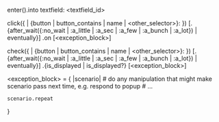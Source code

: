 enter(<text>).into textfield: <textfield_id>

click({<text> | {button | button_contains | name | <other_selector>}: <text>})
        [.{after_wait({:no_wait | :a_little | :a_sec | :a_few | :a_bunch | :a_lot}) | eventually}]
        .on [<exception_block>]

check({<text> | {button | button_contains | name | <other_selector>}: <text>})
        [.{after_wait({:no_wait | :a_little | :a_sec | :a_few | :a_bunch | :a_lot}) | eventually}]
        .{is_displayed | is_displayed?} [<exception_block>]


<exception_block> = { |scenario|
    # do any manipulation that might make scenario pass next time, e.g. respond to popup
    # ...

    scenario.repeat
}

